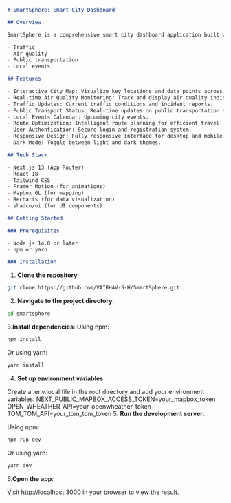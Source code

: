 ```markdown
# SmartSphere: Smart City Dashboard

## Overview

SmartSphere is a comprehensive smart city dashboard application built with Next.js, React, and Tailwind CSS. It provides real-time information and analytics on various aspects of urban life, including:

- Traffic
- Air quality
- Public transportation
- Local events

## Features

- Interactive City Map: Visualize key locations and data points across the city.
- Real-time Air Quality Monitoring: Track and display air quality indices for different areas.
- Traffic Updates: Current traffic conditions and incident reports.
- Public Transport Status: Real-time updates on public transportation services.
- Local Events Calendar: Upcoming city events.
- Route Optimization: Intelligent route planning for efficient travel.
- User Authentication: Secure login and registration system.
- Responsive Design: Fully responsive interface for desktop and mobile.
- Dark Mode: Toggle between light and dark themes.

## Tech Stack

- Next.js 13 (App Router)
- React 18
- Tailwind CSS
- Framer Motion (for animations)
- Mapbox GL (for mapping)
- Recharts (for data visualization)
- shadcn/ui (for UI components)

## Getting Started

### Prerequisites

- Node.js 14.0 or later
- npm or yarn

### Installation
```

1. **Clone the repository**:

```bash
git clone https://github.com/VAIBHAV-S-H/SmartSphere.git
```
2. **Navigate to the project directory**:
```bash
cd smartsphere
```
3.**Install dependencies**:
Using npm:
```bash
npm install
```
Or using yarn:
```bash
yarn install
```
4. **Set up environment variables**:

Create a .env.local file in the root directory and add your environment variables:
NEXT_PUBLIC_MAPBOX_ACCESS_TOKEN=your_mapbox_token
OPEN_WHEATHER_API=your_openwheather_token
TOM_TOM_API=your_tom_tom_token
5. **Run the development server**:

Using npm:
```bash
npm run dev
```
Or using yarn:
```bash
yarn dev
```
6.**Open the app**:

Visit http://localhost:3000 in your browser to view the result.

